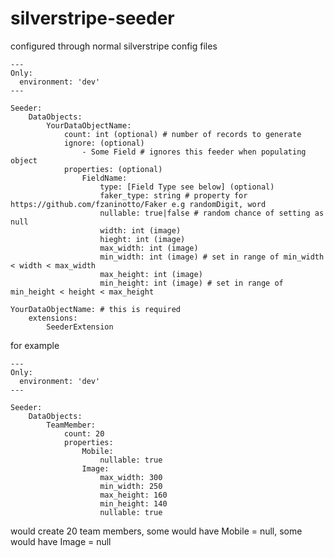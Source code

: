 # silverstripe-seeder

configured through normal silverstripe config files

    ---
    Only:
      environment: 'dev'
    ---
    
    Seeder:
        DataObjects:
            YourDataObjectName:
                count: int (optional) # number of records to generate
                ignore: (optional)
                    - Some Field # ignores this feeder when populating object
                properties: (optional)
                    FieldName:
                        type: [Field Type see below] (optional)
                        faker_type: string # property for https://github.com/fzaninotto/Faker e.g randomDigit, word
                        nullable: true|false # random chance of setting as null
                        width: int (image)
                        hieght: int (image)
                        max_width: int (image)
                        min_width: int (image) # set in range of min_width < width < max_width
                        max_height: int (image)
                        min_height: int (image) # set in range of min_height < height < max_height
                        
    YourDataObjectName: # this is required
        extensions:
            SeederExtension
            
            
for example

    ---
    Only:
      environment: 'dev'
    ---
    
    Seeder:
        DataObjects:
            TeamMember:
                count: 20
                properties:
                    Mobile:
                        nullable: true
                    Image:
                        max_width: 300 
                        min_width: 250
                        max_height: 160
                        min_height: 140
                        nullable: true

would create 20 team members, some would have Mobile = null, some would have Image = null
